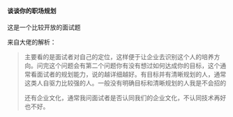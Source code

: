 #### 谈谈你的职场规划

这是一个比较开放的面试题

来自大佬的解析：

>  主要看的是面试者对自己的定位，这样便于让企业去识别这个人的培养方向。问完这个问题会有第二个问题你有没有想过如何达成你的目标，这个通常看面试者的规划能力，说的越详细越好。有目标并有清晰规划的人，通常这类人自驱力比较强的人。一般没有明确目标和清晰规划的人我是不会招的
>
> 还有企业文化，通常我问面试者是否认同我们的企业文化，不认同技术再好也不好。

